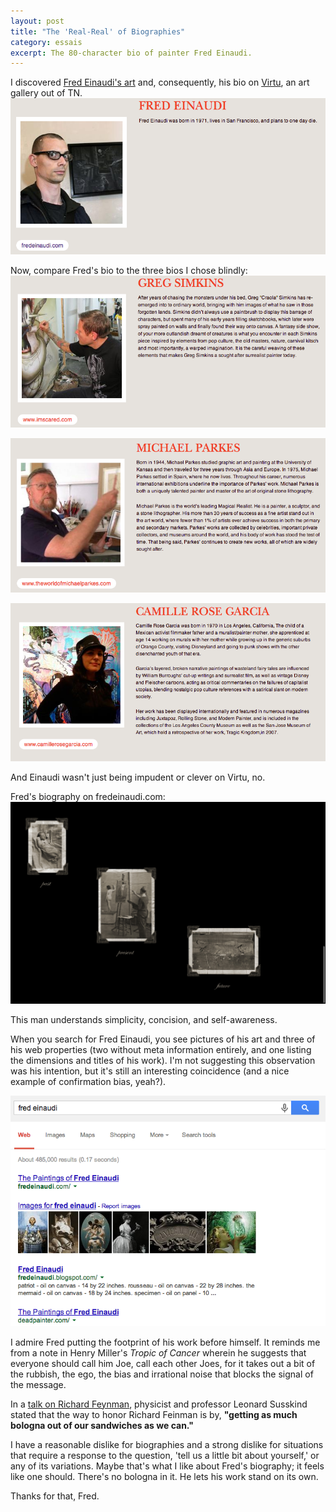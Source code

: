 ```yaml
---
layout: post
title: "The 'Real-Real' of Biographies"
category: essais
excerpt: The 80-character bio of painter Fred Einaudi.
---
```


I discovered [Fred Einaudi's art](http://fredeinaudi.com/) and, consequently, his bio on [Virtu](http://www.virtuartgallery.com/about), an art gallery out of TN.  
![Fred Einaudi's bio](/assets/images/bio-fred-einaudi.png)

Now, compare Fred's bio to the three bios I chose blindly:
![Greg Simkin's bio](/assets/images/bio-greg-simkins.png)

![Michael Parkes's bio](/assets/images/bio-michael-parkes.png)

![Camille Rose Garcia's bio](/assets/images/bio-camilla-rose-garcia.png)

And Einaudi wasn't just being impudent or clever on Virtu, no.  

Fred's biography on fredeinaudi.com:  
![Fred's biography: paste, present, future](/assets/images/fred-einaudi-homepage-bio.png)

This man understands simplicity, concision, and self-awareness. 

When you search for Fred Einaudi, you see pictures of his art and three of his web properties (two without meta information entirely, and one listing the dimensions and titles of his work).  I'm not suggesting this observation was his intention, but it's still an interesting coincidence (and a nice example of confirmation bias, yeah?).  

![Fred Einaudi's site](/assets/images/fred-einaudi-search.png)

I admire Fred putting the footprint of his work before himself. It reminds me from a note in Henry Miller's _Tropic of Cancer_ wherein he suggests that everyone should call him Joe, call each other Joes, for it takes out a bit of the rubbish, the ego, the bias and irrational noise that blocks the signal of the message. 

In a [talk on Richard Feynman](http://www.ted.com/talks/leonard_susskind_my_friend_richard_feynman.html), physicist and professor Leonard Susskind stated that the way to honor Richard Feinman is by, **"getting as much bologna out of our sandwiches as we can."**

I have a reasonable dislike for biographies and a strong dislike for situations that require a response to the question, 'tell us a little bit about yourself,' or any of its variations. Maybe that's what I like about Fred's biography; it feels like one should. There's no bologna in it. He lets his work stand on its own. 

Thanks for that, Fred. 

<a href="https://plus.google.com/+VincentBarr0?rel=author"></a>